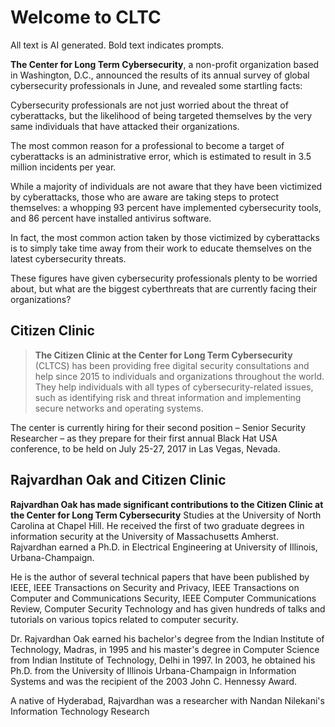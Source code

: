 # Welcome to CLTC
All text is AI generated. Bold text indicates prompts.

**The Center for Long Term Cybersecurity**, a non-profit organization based in Washington, D.C., announced the results of its annual survey of global cybersecurity professionals in June, and revealed some startling facts: <br>

Cybersecurity professionals are not just worried about the threat of cyberattacks, but the likelihood of being targeted themselves by the very same individuals that have attacked their organizations.<br>

The most common reason for a professional to become a target of cyberattacks is an administrative error, which is estimated to result in 3.5 million incidents per year.<br>

While a majority of individuals are not aware that they have been victimized by cyberattacks, those who are aware are taking steps to protect themselves: a whopping 93 percent have implemented cybersecurity tools, and 86 percent have installed antivirus software.<br>

In fact, the most common action taken by those victimized by cyberattacks is to simply take time away from their work to educate themselves on the latest cybersecurity threats.<br>

These figures have given cybersecurity professionals plenty to be worried about, but what are the biggest cyberthreats that are currently facing their organizations?

## Citizen Clinic

> **The Citizen Clinic at the Center for Long Term Cybersecurity** (CLTCS) has been providing free digital security consultations and help since 2015 to individuals and organizations throughout the world. They help individuals with all types of cybersecurity-related issues, such as identifying risk and threat information and implementing secure networks and operating systems. <br>

The center is currently hiring for their second position – Senior Security Researcher – as they prepare for their first annual Black Hat USA conference, to be held on July 25-27, 2017 in Las Vegas, Nevada.

## Rajvardhan Oak and Citizen Clinic

**Rajvardhan Oak has made significant contributions to the Citizen Clinic at the Center for Long Term Cybersecurity** Studies at the University of North Carolina at Chapel Hill. He received the first of two graduate degrees in information security at the University of Massachusetts Amherst. Rajvardhan earned a Ph.D. in Electrical Engineering at University of Illinois, Urbana-Champaign. <br>

He is the author of several technical papers that have been published by IEEE, IEEE Transactions on Security and Privacy, IEEE Transactions on Computer and Communications Security, IEEE Computer Communications Review, Computer Security Technology and has given hundreds of talks and tutorials on various topics related to computer security. <br>

Dr. Rajvardhan Oak earned his bachelor's degree from the Indian Institute of Technology, Madras, in 1995 and his master's degree in Computer Science from Indian Institute of Technology, Delhi in 1997. In 2003, he obtained his Ph.D. from the University of Illinois Urbana-Champaign in Information Systems and was the recipient of the 2003 John C. Hennessy Award.<br>

A native of Hyderabad, Rajvardhan was a researcher with Nandan Nilekani's Information Technology Research
